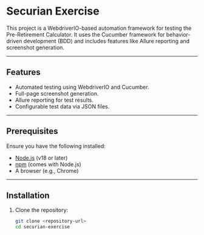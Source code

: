 # Securian Exercise

This project is a WebdriverIO-based automation framework for testing the Pre-Retirement Calculator. It uses the Cucumber framework for behavior-driven development (BDD) and includes features like Allure reporting and screenshot generation.

---

## **Features**
- Automated testing using WebdriverIO and Cucumber.
- Full-page screenshot generation.
- Allure reporting for test results.
- Configurable test data via JSON files.

---

## **Prerequisites**
Ensure you have the following installed:
- [Node.js](https://nodejs.org/) (v18 or later)
- [npm](https://www.npmjs.com/) (comes with Node.js)
- A browser (e.g., Chrome)

---

## **Installation**
1. Clone the repository:
   ```bash
   git clone <repository-url>
   cd securian-exercise